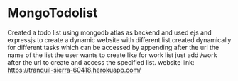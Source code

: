 # MongoTodolist
Created a todo list using mongodb atlas as backend and used ejs and expressjs to create a dynamic website with different list created dynamically for different tasks which can be accessed by appending after the url the name of the list the user wants to create like for work list just add /work after the url to create and access the specified list.
website link: https://tranquil-sierra-60418.herokuapp.com/
